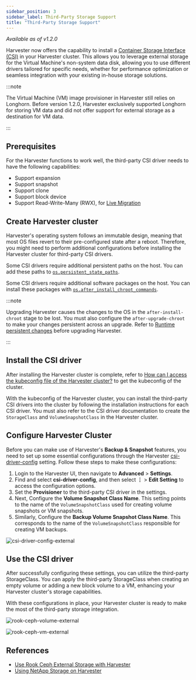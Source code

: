 ```yaml
---
sidebar_position: 3
sidebar_label: Third-Party Storage Support
title: "Third-Party Storage Support"
---
```


<head>
  <link rel="canonical" href="https://docs.harvesterhci.io/v1.4/advanced/csidriver"/>
</head>

_Available as of v1.2.0_

Harvester now offers the capability to install a [Container Storage Interface (CSI)](https://kubernetes-csi.github.io/docs/introduction.html) in your Harvester cluster. This allows you to leverage external storage for the Virtual Machine's non-system data disk, allowing you to use different drivers tailored for specific needs, whether for performance optimization or seamless integration with your existing in-house storage solutions.

:::note

The Virtual Machine (VM) image provisioner in Harvester still relies on Longhorn. Before version 1.2.0, Harvester exclusively supported Longhorn for storing VM data and did not offer support for external storage as a destination for VM data.

:::

## Prerequisites

For the Harvester functions to work well, the third-party CSI driver needs to have the following capabilities:
- Support expansion
- Support snapshot
- Support clone
- Support block device
- Support Read-Write-Many (RWX), for [Live Migration](../vm/live-migration.md)

## Create Harvester cluster

Harvester's operating system follows an immutable design, meaning that most OS files revert to their pre-configured state after a reboot. Therefore, you might need to perform additional configurations before installing the Harvester cluster for third-party CSI drivers.

Some CSI drivers require additional persistent paths on the host. You can add these paths to [`os.persistent_state_paths`](../install/harvester-configuration.md#ospersistent_state_paths).

Some CSI drivers require additional software packages on the host. You can install these packages with [`os.after_install_chroot_commands`](../install/harvester-configuration.md#osafter_install_chroot_commands).

:::note

Upgrading Harvester causes the changes to the OS in the `after-install-chroot` stage to be lost. You must also configure the `after-upgrade-chroot` to make your changes persistent across an upgrade. Refer to [Runtime persistent changes](https://rancher.github.io/elemental-toolkit/docs/customizing/runtime_persistent_changes/) before upgrading Harvester.

:::

## Install the CSI driver

After installing the Harvester cluster is complete, refer to [How can I access the kubeconfig file of the Harvester cluster?](../faq.md#how-can-i-access-the-kubeconfig-file-of-the-harvester-cluster) to get the kubeconfig of the cluster.

With the kubeconfig of the Harvester cluster, you can install the third-party CSI drivers into the cluster by following the installation instructions for each CSI driver. You must also refer to the CSI driver documentation to create the `StorageClass` and `VolumeSnapshotClass` in the Harvester cluster.

## Configure Harvester Cluster

Before you can make use of Harvester's **Backup & Snapshot** features, you need to set up some essential configurations through the Harvester [csi-driver-config](../advanced/settings.md#csi-driver-config) setting. Follow these steps to make these configurations:

1. Login to the Harvester UI, then navigate to **Advanced** > **Settings**.
1. Find and select **csi-driver-config**, and then select **⋮** > **Edit Setting** to access the configuration options.
1. Set the **Provisioner** to the third-party CSI driver in the settings.
1. Next, Configure the **Volume Snapshot Class Name**. This setting points to the name of the `VolumeSnapshotClass` used for creating volume snapshots or VM snapshots.
1. Similarly, Configure the **Backup Volume Snapshot Class Name**. This corresponds to the name of the `VolumeSnapshotClass` responsible for creating VM backups.

![csi-driver-config-external](/img/v1.2/advanced/csi-driver-config-external.png)

## Use the CSI driver

After successfully configuring these settings, you can utilize the third-party StorageClass. You can apply the third-party StorageClass when creating an empty volume or adding a new block volume to a VM, enhancing your Harvester cluster's storage capabilities.

With these configurations in place, your Harvester cluster is ready to make the most of the third-party storage integration.

![rook-ceph-volume-external](/img/v1.2/advanced/rook-ceph-volume-external.png)

![rook-ceph-vm-external](/img/v1.2/advanced/rook-ceph-vm-external.png)

## References

- [Use Rook Ceph External Storage with Harvester](https://harvesterhci.io/kb/use_rook_ceph_external_storage)
- [Using NetApp Storage on Harvester](https://harvesterhci.io/kb/install_netapp_trident_csi)